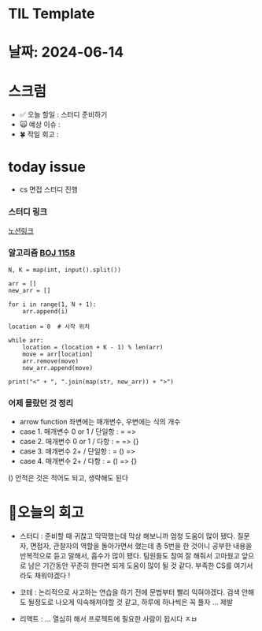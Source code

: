 # TIL Template

# 날짜: 2024-06-14

# 스크럼
- ✅ 오늘 할일 : 스터디 준비하기
- 🙀 예상 이슈 : 
- 🍀 작일 회고 : 


# today issue
- cs 면접 스터디 진행

### 스터디 링크
[노션링크](https://goorm.notion.site/1-f20b4dd39d29457f8806c697f42ab067?pvs=4)

### 알고리즘 [BOJ 1158](https://www.acmicpc.net/problem/1158)
```
N, K = map(int, input().split())

arr = []
new_arr = []

for i in range(1, N + 1):
    arr.append(i)

location = 0  # 시작 위치

while arr:
    location = (location + K - 1) % len(arr)
    move = arr[location]
    arr.remove(move)
    new_arr.append(move)

print("<" + ", ".join(map(str, new_arr)) + ">")

```
### 어제 몰랐던 것 정리
- arrow function 좌변에는 매개변수, 우변에는 식의 개수
- case 1. 매개변수 0 or 1 / 단일항 : =  =>
- case 2. 매개변수 0 or 1 / 다항  : =  => {}
- case 3. 매개변수 2+ / 단일항    : = () =>
- case 4. 매개변수 2+ / 다항     : = () => {}

() 안적은 것은 적어도 되고, 생략해도 된다


# 🎱오늘의 회고
- 스터디 : 준비할 때 귀찮고 막막했는데 막상 해보니까 엄청 도움이 많이 됐다. 질문자, 면접자, 관찰자의 역할을 돌아가면서 했는데 총 5번을 한 것이니 공부한 내용을 반복적으로 듣고 말해서, 흡수가 많이 됐다. 팀원들도 참여 잘 해줘서 고마웠고 앞으로 남은 기간동안 꾸준히 한다면 되게 도움이 많이 될 것 같다. 부족한 CS를 여기서라도 채워야겠다 !

- 코테 : 논리적으로 사고하는 연습을 하기 전에 문법부터 빨리 익혀야겠다. 검색 안해도 될정도로 나오게 익숙해져야할 것 같고, 하루에 하나씩은 꼭 풀자 ... 제발

- 리액트 : ... 열심히 해서 프로젝트에 필요한 사람이 됩시다 ㅈㅂ

